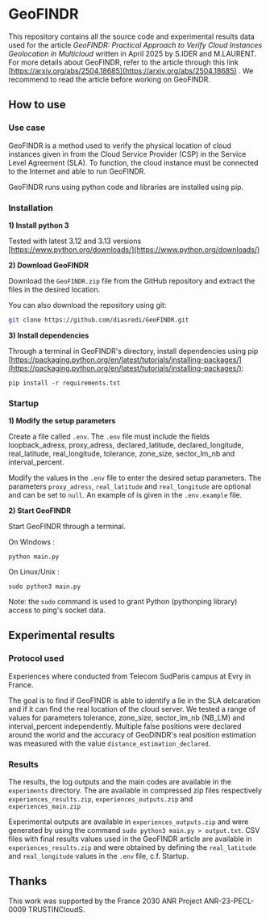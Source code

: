 # GeoFINDR

This repository contains all the source code and experimental results data used for the article *GeoFINDR: Practical Approach to Verify Cloud Instances Geolocation in Multicloud* written in April 2025 by S.IDER and M.LAURENT. For more details about GeoFINDR, refer to the article through this link [https://arxiv.org/abs/2504.18685](https://arxiv.org/abs/2504.18685) . We recommend to read the article before working on GeoFINDR.

## How to use

### Use case

GeoFINDR is a method used to verify the physical location of cloud instances given in from the Cloud Service Provider (CSP) in the Service Level Agreement (SLA). To function, the cloud instance must be connected to the Internet and able to run GeoFINDR. 

GeoFINDR runs using python code and libraries are installed using pip.

### Installation

**1\) Install python 3** 

Tested with latest 3.12 and 3.13 versions [https://www.python.org/downloads/](https://www.python.org/downloads/)

**2\) Download GeoFINDR**

Download the `GeoFINDR.zip` file from the GitHub repository and extract the files in the desired location.

You can also download the repository using git:

```bash
git clone https://github.com/diasredi/GeoFINDR.git
```



**3\) Install dependencies**

Through a terminal in GeoFINDR's directory, install dependencies using pip [https://packaging.python.org/en/latest/tutorials/installing-packages/](https://packaging.python.org/en/latest/tutorials/installing-packages/):

```shell
pip install -r requirements.txt
```

### Startup

**1\) Modify the setup parameters**

Create a file called `.env`. The `.env` file must include the fields loopback_adress, proxy_adress, declared_latitude, declared_longitude, real_latitude, real_longitude, tolerance, zone_size, sector_lm_nb and interval_percent.

Modify the values in the `.env` file to enter the desired setup parameters. The parameters `proxy_adress`, `real_latitude` and `real_longitude` are optional and can be set to `null`. An example of is given in the `.env.example` file.

**2\) Start GeoFINDR**

Start GeoFINDR through a terminal.

On Windows :

```shell
python main.py
```

On Linux/Unix :

```shell
sudo python3 main.py
```

Note: the `sudo` command is used to grant Python (pythonping library) access to ping's socket data.

## Experimental results

### Protocol used

Experiences where conducted from Telecom SudParis campus at Evry in France. 

The goal is to find if GeoFINDR is able to identify a lie in the SLA delcaration and if it can find the real location of the cloud server. We tested a range of values for parameters tolerance, zone_size, sector_lm_nb (NB_LM) and interval_percent independently. Multiple false positions were declared around the world and the accuracy of GeoDINDR's real position estimation was measured with the value `distance_estimation_declared`.

### Results

The results, the log outputs and the main codes are available in the `experiments` directory. The are available in compressed zip files respectively `experiences_results.zip`, `experiences_outputs.zip` and `experiences_main.zip`

Experimental outputs are available in `experiences_outputs.zip` and were generated by using the command `sudo python3 main.py > output.txt`. CSV files with final results values used in the GeoFINDR article are available in `experiences_results.zip` and were obtained by defining the `real_latitude` and `real_longitude` values in the `.env` file, c.f. Startup.

## Thanks

This work was supported by the France 2030 ANR Project ANR-23-PECL-0009 TRUSTINCloudS.
